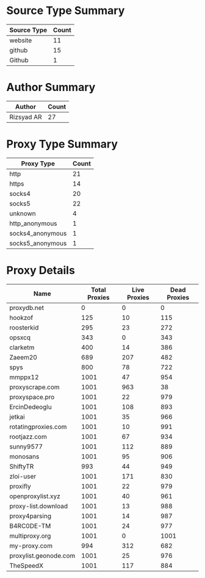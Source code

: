 # Source Type Summary

| Source Type | Count |
|-------------|-------|
| website | 11 |
| github | 15 |
| Github | 1 |


# Author Summary

| Author | Count |
|--------|-------|
| Rizsyad AR | 27 |


# Proxy Type Summary

| Proxy Type | Count |
|------------|-------|
| http | 21 |
| https | 14 |
| socks4 | 20 |
| socks5 | 22 |
| unknown | 4 |
| http_anonymous | 1 |
| socks4_anonymous | 1 |
| socks5_anonymous | 1 |


# Proxy Details

| Name | Total Proxies | Live Proxies | Dead Proxies |
|------|---------------|--------------|---------------|
| proxydb.net | 0 | 0 | 0 |
| hookzof | 125 | 10 | 115 |
| roosterkid | 295 | 23 | 272 |
| opsxcq | 343 | 0 | 343 |
| clarketm | 400 | 14 | 386 |
| Zaeem20 | 689 | 207 | 482 |
| spys | 800 | 78 | 722 |
| mmppx12 | 1001 | 47 | 954 |
| proxyscrape.com | 1001 | 963 | 38 |
| proxyspace.pro | 1001 | 22 | 979 |
| ErcinDedeoglu | 1001 | 108 | 893 |
| jetkai | 1001 | 35 | 966 |
| rotatingproxies.com | 1001 | 10 | 991 |
| rootjazz.com | 1001 | 67 | 934 |
| sunny9577 | 1001 | 112 | 889 |
| monosans | 1001 | 95 | 906 |
| ShiftyTR | 993 | 44 | 949 |
| zloi-user | 1001 | 171 | 830 |
| proxifly | 1001 | 22 | 979 |
| openproxylist.xyz | 1001 | 40 | 961 |
| proxy-list.download | 1001 | 13 | 988 |
| proxy4parsing | 1001 | 14 | 987 |
| B4RC0DE-TM | 1001 | 24 | 977 |
| multiproxy.org | 1001 | 0 | 1001 |
| my-proxy.com | 994 | 312 | 682 |
| proxylist.geonode.com | 1001 | 25 | 976 |
| TheSpeedX | 1001 | 117 | 884 |
